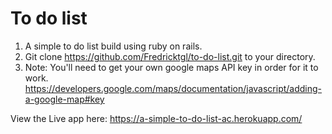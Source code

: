 # To do list

1) A simple to do list build using ruby on rails.
2) Git clone https://github.com/Fredricktgl/to-do-list.git to your directory.
3) Note: You'll need to get your own google maps API key in order for it to work. https://developers.google.com/maps/documentation/javascript/adding-a-google-map#key

View the Live app here: https://a-simple-to-do-list-ac.herokuapp.com/
